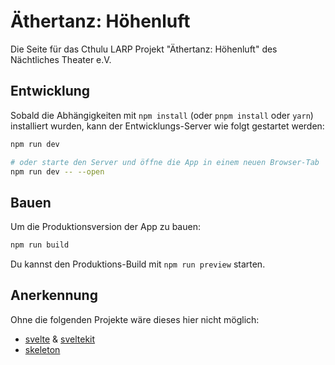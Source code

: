 # Äthertanz: Höhenluft

Die Seite für das Cthulu LARP Projekt "Äthertanz: Höhenluft" des Nächtliches Theater e.V.

## Entwicklung

Sobald die Abhängigkeiten mit `npm install` (oder `pnpm install` oder `yarn`) installiert wurden, kann der Entwicklungs-Server wie folgt gestartet werden:

```bash
npm run dev

# oder starte den Server und öffne die App in einem neuen Browser-Tab
npm run dev -- --open
```

## Bauen

Um die Produktionsversion der App zu bauen:

```bash
npm run build
```

Du kannst den Produktions-Build mit `npm run preview` starten.

## Anerkennung

Ohne die folgenden Projekte wäre dieses hier nicht möglich:

- [svelte](https://svelte.dev/) & [sveltekit](https://kit.svelte.dev/)
- [skeleton](https://www.skeleton.dev)
